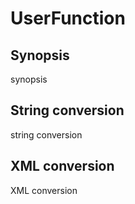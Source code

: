 # UserFunction

## Synopsis

synopsis

## String conversion

string conversion

## XML conversion

XML conversion

